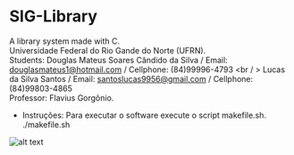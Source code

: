 # SIG-Library
A library system made with C. <br />
Universidade Federal do Rio Gande do Norte (UFRN). <br />
Students: Douglas Mateus Soares Cândido da Silva / Email: douglasmateus1@hotmail.com / Cellphone: (84)99996-4793 <br / >
          Lucas da Silva Santos / Email: santoslucas9956@gmail.com / Cellphone: (84)99803-4865 <br />
Professor: Flavius Gorgônio. <br />

* Instruções: 
Para executar o software execute o script makefile.sh. <br />
./makefile.sh <br />

![alt text](https://images.unsplash.com/photo-1524995997946-a1c2e315a42f?ixlib=rb-1.2.1&ixid=eyJhcHBfaWQiOjEyMDd9&w=1000&q=80)
